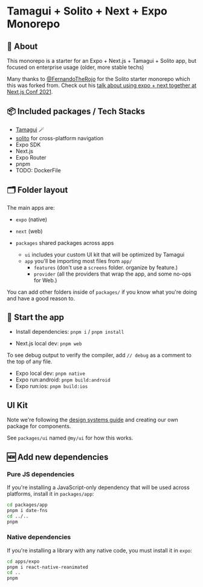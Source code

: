 # Tamagui + Solito + Next + Expo Monorepo

## 🔦 About

This monorepo is a starter for an Expo + Next.js + Tamagui + Solito app, but focused on enterprise usage (older, more stable techs)

Many thanks to [@FernandoTheRojo](https://twitter.com/fernandotherojo) for the Solito starter monorepo which this was forked from. Check out his [talk about using expo + next together at Next.js Conf 2021](https://www.youtube.com/watch?v=0lnbdRweJtA).

## 📦 Included packages / Tech Stacks

- [Tamagui](https://tamagui.dev) 🪄
- [solito](https://solito.dev) for cross-platform navigation
- Expo SDK
- Next.js
- Expo Router
- pnpm
- TODO: DockerFile

## 🗂 Folder layout

The main apps are:

- `expo` (native)
- `next` (web)

- `packages` shared packages across apps
  - `ui` includes your custom UI kit that will be optimized by Tamagui
  - `app` you'll be importing most files from `app/`
    - `features` (don't use a `screens` folder. organize by feature.)
    - `provider` (all the providers that wrap the app, and some no-ops for Web.)

You can add other folders inside of `packages/` if you know what you're doing and have a good reason to.

## 🏁 Start the app

- Install dependencies: `pnpm i` / `pnpm install`

- Next.js local dev: `pnpm web`

To see debug output to verify the compiler, add `// debug` as a comment to the top of any file.

- Expo local dev: `pnpm native`
- Expo run:android: `pnpm build:android`
- Expo run:ios: `pnpm build:ios`

## UI Kit

Note we're following the [design systems guide](https://tamagui.dev/docs/guides/design-systems) and creating our own package for components.

See `packages/ui` named `@my/ui` for how this works.

## 🆕 Add new dependencies

### Pure JS dependencies

If you're installing a JavaScript-only dependency that will be used across platforms, install it in `packages/app`:

```sh
cd packages/app
pnpm i date-fns
cd ../..
pnpm
```

### Native dependencies

If you're installing a library with any native code, you must install it in `expo`:

```sh
cd apps/expo
pnpm i react-native-reanimated
cd ..
pnpm
```
